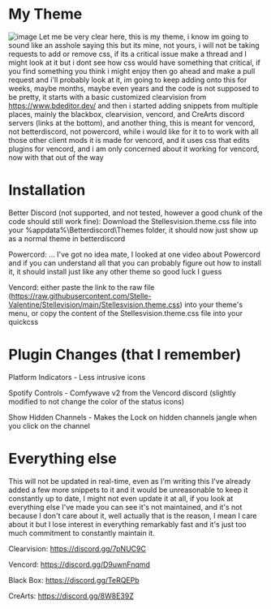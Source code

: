 # My Theme
![image](https://github.com/Stelle-Valentine/Stellevision/assets/62000146/d4c4add7-83ae-41c5-a2be-e93898c24482)
Let me be very clear here, this is my theme, i know im going to sound like an asshole saying this but its mine, not yours, i will not be taking requests to add or remove css, if its a critical issue make a thread and I might look at it but i dont see how css would have something that critical, if you find something you think i might enjoy then go ahead and make a pull request and i'll probably look at it, im going to keep adding onto this for weeks, maybe months, maybe even years and the code is not supposed to be pretty, it starts with a basic customized clearvision from https://www.bdeditor.dev/ and then i started adding snippets from multiple places, mainly the blackbox, clearvision, vencord, and CreArts discord servers (links at the bottom), and another thing, this is meant for vencord, not betterdiscord, not powercord, while i would like for it to to work with all those other client mods it is made for vencord, and it uses css that edits plugins for vencord, and i am only concerned about it working for vencord, now with that out of the way

# Installation
Better Discord (not supported, and not tested, however a good chunk of the code should still work fine):
Download the Stellesvision.theme.css file into your %appdata%\Betterdiscord\Themes folder, it should now just show up as a normal theme in betterdiscord

Powercord:
...
I've got no idea mate, I looked at one video about Powercord and if you can understand all that you can probably figure out how to install it, it should install just like any other theme so good luck I guess

Vencord:
either paste the link to the raw file (https://raw.githubusercontent.com/Stelle-Valentine/Stellevision/main/Stellesvision.theme.css) into your theme's menu, or copy the content of the Stellesvision.theme.css file into your quickcss 

# Plugin Changes (that I remember)
Platform Indicators - Less intrusive icons

Spotify Controls - Comfywave v2 from the Vencord discord (slightly modified to not change the color of the status icons)

Show Hidden Channels - Makes the Lock on hidden channels jangle when you click on the channel

# Everything else
This will not be updated in real-time, even as I'm writing this I've already added a few more snippets to it and it would be unreasonable to keep it constantly up to date, I might not even update it at all, if you look at everything else I've made you can see it's not maintained, and it's not because I don't care about it, well actually that is the reason, I mean I care about it but I lose interest in everything remarkably fast and it's just too much commitment to constantly maintain it.

Clearvision: https://discord.gg/7pNUC9C

Vencord: https://discord.gg/D9uwnFnqmd

Black Box: https://discord.gg/TeRQEPb

CreArts: https://discord.gg/8W8E39Z
